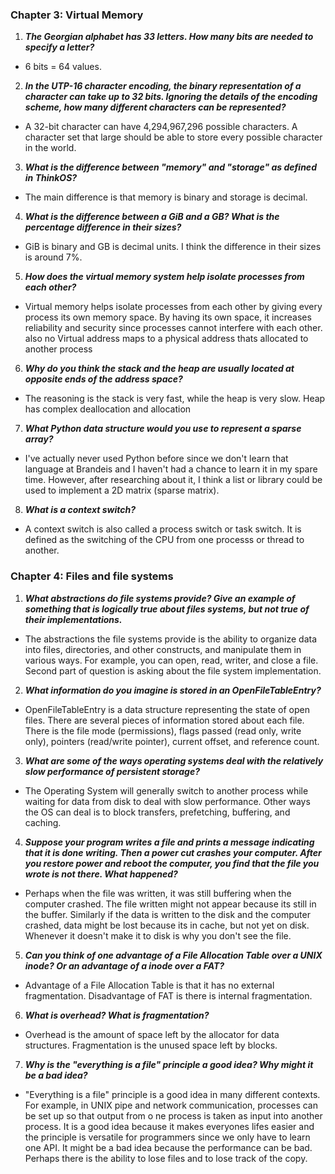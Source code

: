 ### Chapter 3: Virtual Memory


1. _**The Georgian alphabet has 33 letters. How many bits are needed to specify a letter?**_
  * 6 bits = 64 values. 

2. _**In the UTP-16 character encoding, the binary representation of a character can take up to 32 bits. Ignoring the details of the encoding scheme, how many different characters can be represented?**_
  * A 32-bit character can have 4,294,967,296 possible characters. A character set that large should be able to store every possible character in the world.

3. _**What is the difference between "memory" and "storage" as defined in ThinkOS?**_
  * The main difference is that memory is binary and storage is decimal.

4. _**What is the difference between a GiB and a GB? What is the percentage difference in their sizes?**_
  * GiB is binary and GB is decimal units. I think the difference in their sizes is around 7%.
  
5. _**How does the virtual memory system help isolate processes from each other?**_
  * Virtual memory helps isolate processes from each other by giving every process its own memory space. By having its own space, it increases reliability and security since processes cannot interfere with each other. also no Virtual address maps to a physical address thats allocated to another process 

6. _**Why do you think the stack and the heap are usually located at opposite ends of the address space?**_
  * The reasoning is the stack is very fast, while the heap is very slow. Heap has complex deallocation and allocation
  
7. _**What Python data structure would you use to represent a sparse array?**_
  * I've actually never used Python before since we don't learn that language at Brandeis and I haven't had a chance to learn it in my spare time. However, after researching about it, I think a list or library could be used to implement a 2D matrix (sparse matrix).
 
8. _**What is a context switch?**_
  * A context switch is also called a process switch or task switch. It is defined as the switching of the CPU from one processs or thread to another. 
  






### Chapter 4: Files and file systems


1. _**What abstractions do file systems provide? Give an example of something that is logically true about files systems, but not true of their implementations.**_
  * The abstractions the file systems provide is the ability to organize data into files, directories, and other constructs, and manipulate them in various ways. For example, you can open, read, writer, and close a file. Second part of question is asking about the file system implementation.
 
2. _**What information do you imagine is stored in an OpenFileTableEntry?**_
  * OpenFileTableEntry is a data structure representing the state of open files. There are several pieces of information stored about each file. There is the file mode (permissions), flags passed (read only, write only), pointers (read/write pointer), current offset, and reference count. 
 
3. _**What are some of the ways operating systems deal with the relatively slow performance of persistent storage?**_
  * The Operating System will generally switch to another process while waiting for data from disk to deal with slow performance. Other ways the OS can deal is to block transfers, prefetching, buffering, and caching.
  
4. _**Suppose your program writes a file and prints a message indicating that it is done writing. Then a power cut crashes your computer. After you restore power and reboot the computer, you find that the file you wrote is not there. What happened?**_
  * Perhaps when the file was written, it was still buffering when the computer crashed. The file written might not appear because its still in the buffer. Similarly if the data is written to the disk and the computer crashed, data might be lost because its in cache, but not yet on disk. Whenever it doesn't make it to disk is why you don't see the file.
  
5. _**Can you think of one advantage of a File Allocation Table over a UNIX inode? Or an advantage of a inode over a FAT?**_
  * Advantage of a File Allocation Table is that it has no external fragmentation. Disadvantage of FAT is there is internal fragmentation.
  
6. _**What is overhead? What is fragmentation?**_
  * Overhead is the amount of space left by the allocator for data structures. Fragmentation is the unused space left by blocks. 
  
7. _**Why is the "everything is a file" principle a good idea? Why might it be a bad idea?**_
  * "Everything is a file" principle is a good idea in many different contexts. For example, in UNIX pipe and network communication, processes can be set up so that output from o ne process is taken as input into another process. It is a good idea because it makes everyones lifes easier and the principle is versatile for programmers since we only have to learn one API. It might be a bad idea because the performance can be bad. Perhaps there is the ability to lose files and to lose track of the copy.  

  
